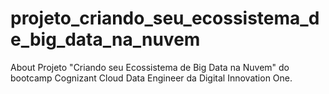 # projeto_criando_seu_ecossistema_de_big_data_na_nuvem
About Projeto "Criando seu Ecossistema de Big Data na Nuvem" do bootcamp Cognizant Cloud Data Engineer da Digital Innovation One.
